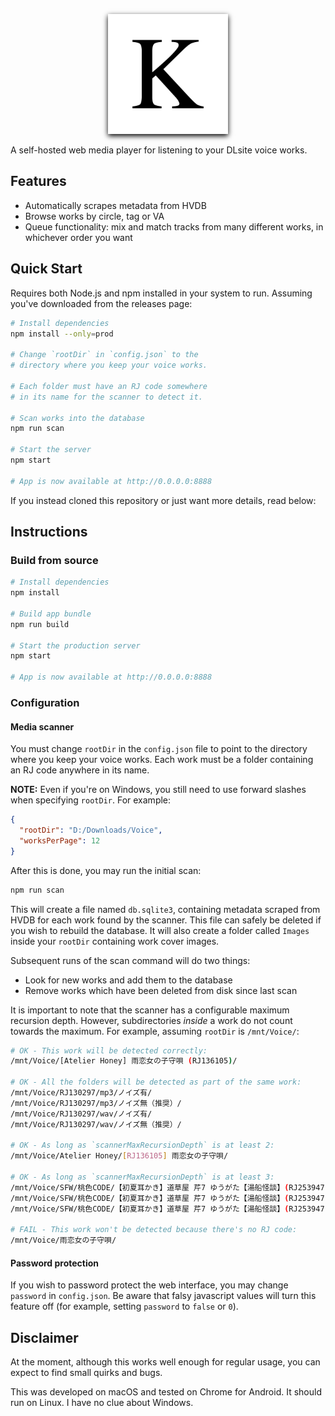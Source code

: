 <p align="center">
  <img width="192" height="192" src="static/android-chrome-192x192.png" style="box-shadow: 0px 3px 8px #000">
</p>
A self-hosted web media player for listening to your DLsite voice works.

## Features
- Automatically scrapes metadata from HVDB
- Browse works by circle, tag or VA
- Queue functionality: mix and match tracks from many different works, in whichever order you want

## Quick Start
Requires both Node.js and npm installed in your system to run. Assuming you've downloaded from the releases page:
```bash
# Install dependencies
npm install --only=prod

# Change `rootDir` in `config.json` to the
# directory where you keep your voice works.

# Each folder must have an RJ code somewhere
# in its name for the scanner to detect it.

# Scan works into the database
npm run scan

# Start the server
npm start

# App is now available at http://0.0.0.0:8888
```

If you instead cloned this repository or just want more details, read below:
## Instructions
### Build from source
```bash
# Install dependencies
npm install

# Build app bundle
npm run build

# Start the production server
npm start

# App is now available at http://0.0.0.0:8888
```

### Configuration
#### Media scanner
You must change `rootDir` in the `config.json` file to point to the directory where you keep your voice works. Each work must be a folder containing an RJ code anywhere in its name.

**NOTE:** Even if you're on Windows, you still need to use forward slashes when specifying `rootDir`. For example:
```json
{
  "rootDir": "D:/Downloads/Voice",
  "worksPerPage": 12
}
```

After this is done, you may run the initial scan:
```bash
npm run scan
```
This will create a file named `db.sqlite3`, containing metadata scraped from HVDB for each work found by the scanner. This file can safely be deleted if you wish to rebuild the database. It will also create a folder called `Images` inside your `rootDir` containing work cover images.

Subsequent runs of the scan command will do two things:
- Look for new works and add them to the database
- Remove works which have been deleted from disk since last scan

It is important to note that the scanner has a configurable maximum recursion depth. However, subdirectories *inside* a work do not count towards the maximum. For example, assuming `rootDir` is `/mnt/Voice/`:
```bash
# OK - This work will be detected correctly:
/mnt/Voice/[Atelier Honey] 雨恋女の子守唄 (RJ136105)/

# OK - All the folders will be detected as part of the same work:
/mnt/Voice/RJ130297/mp3/ノイズ有/
/mnt/Voice/RJ130297/mp3/ノイズ無（推奨）/
/mnt/Voice/RJ130297/wav/ノイズ有/
/mnt/Voice/RJ130297/wav/ノイズ無（推奨）/

# OK - As long as `scannerMaxRecursionDepth` is at least 2:
/mnt/Voice/Atelier Honey/[RJ136105] 雨恋女の子守唄/

# OK - As long as `scannerMaxRecursionDepth` is at least 3:
/mnt/Voice/SFW/桃色CODE/【初夏耳かき】道草屋 芹7 ゆうがた【湯船怪談】(RJ253947)/1-帰り道mp3/
/mnt/Voice/SFW/桃色CODE/【初夏耳かき】道草屋 芹7 ゆうがた【湯船怪談】(RJ253947)/2-お風呂場のおはなしmp3/
/mnt/Voice/SFW/桃色CODE/【初夏耳かき】道草屋 芹7 ゆうがた【湯船怪談】(RJ253947)/3-夕焼け花火と耳掃除mp3/

# FAIL - This work won't be detected because there's no RJ code:
/mnt/Voice/雨恋女の子守唄/
```

#### Password protection
If you wish to password protect the web interface, you may change `password` in `config.json`. Be aware that falsy javascript values will turn this feature off (for example, setting `password` to `false` or `0`).

## Disclaimer
At the moment, although this works well enough for regular usage, you can expect to find small quirks and bugs.

This was developed on macOS and tested on Chrome for Android. It should run on Linux. I have no clue about Windows.
